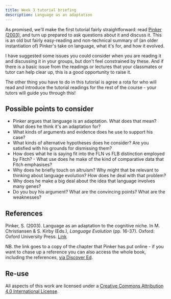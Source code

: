 ```yaml
---
title: Week 3 tutorial briefing
description: Language as an adaptation
---
```


As promised, we'll make the first tutorial fairly straightforward: read [Pinker (2003)](https://stevenpinker.com/files/pinker/files/language_evolution.pdf), and turn up prepared to ask questions about it and discuss it. This is an old but fairly easy-reading and non-technical summary of (an older instantiation of) Pinker's take on language, what it's for, and how it evolved.

I have suggested some issues you could consider when you are reading it and discussing it in your groups, but don't feel constrained by these. And if there is a basic issue from the readings or lectures that your classmates or tutor can help clear up, this is a good opportunity to raise it.

The other thing you have to do in this tutorial is agree a rota for who will read and introduce the tutorial readings for the rest of the course - your tutors will guide you through this!

## Possible points to consider

- Pinker argues that language is an adaptation. What does that mean? What does he think it's an adaptation for?
- What kinds of arguments and evidence does he use to support his case?
- What kinds of alternative hypotheses does he consider? Are you satisfied with his grounds for dismissing them?
- How does what he is saying fit into the FLN vs FLB distinction employed by Fitch? - What use does he make of the kind of comparative data that Fitch emphasises?
- Why does he briefly touch on altruism? Why might that be relevant to thinking about language evolution? How does he deal with that problem?
- Why does he make a big deal about the idea that language involves many genes?
- Do you buy his argument? What are the convincing points? What are the weaknesses?


## References

Pinker, S. (2003). Language as an adaptation to the cognitive niche. In M. Christiansen & S. Kirby (Eds.), *Language Evolution* (pp. 16-37). Oxford: Oxford University Press. [Link](https://stevenpinker.com/files/pinker/files/language_evolution.pdf)

NB. the link goes to a copy of the chapter that Pinker has put online - if you want to chase up a reference you can also access the whole book, including the references, [via Discover Ed](https://discovered.ed.ac.uk/permalink/44UOE_INST/1viuo5v/cdi_proquest_miscellaneous_37697167).

## Re-use

All aspects of this work are licensed under a [Creative Commons Attribution 4.0 International License](http://creativecommons.org/licenses/by/4.0/).
